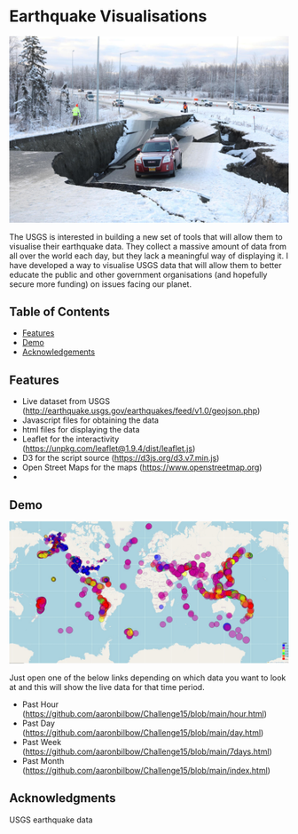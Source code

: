 # Earthquake Visualisations

![Project Logo](https://github.com/aaronbilbow/Challenge15/blob/main/carpic.jpg)

The USGS is interested in building a new set of tools that will allow them to visualise their earthquake data. 
They collect a massive amount of data from all over the world each day, but they lack a meaningful way of displaying it. 
I have developed a way to visualise USGS data that will allow them to better educate the public and other 
government organisations (and hopefully secure more funding) on issues facing our planet.

## Table of Contents
- [Features](#features)
- [Demo](#demo)
- [Acknowledgements](#acknowledgments)


## Features
- Live dataset from USGS (http://earthquake.usgs.gov/earthquakes/feed/v1.0/geojson.php)
- Javascript files for obtaining the data
- html files for displaying the data
- Leaflet for the interactivity (https://unpkg.com/leaflet@1.9.4/dist/leaflet.js)
- D3 for the script source (https://d3js.org/d3.v7.min.js)
- Open Street Maps for the maps (https://www.openstreetmap.org)
- 
  

## Demo
![screenshot](https://github.com/aaronbilbow/Challenge15/blob/main/screenshot.jpg)

Just open one of the below links depending on which data you want to look at and this will show the live data for that time period.
- Past Hour (https://github.com/aaronbilbow/Challenge15/blob/main/hour.html)
- Past Day (https://github.com/aaronbilbow/Challenge15/blob/main/day.html)
- Past Week (https://github.com/aaronbilbow/Challenge15/blob/main/7days.html)
- Past Month (https://github.com/aaronbilbow/Challenge15/blob/main/index.html)

## Acknowledgments
USGS earthquake data


